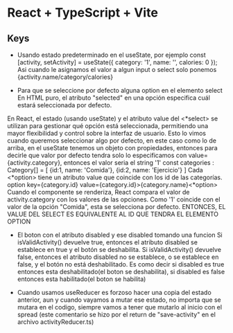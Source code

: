 # React + TypeScript + Vite
## Keys
- Usando estado predeterminado en el useState, por ejemplo
    const [activity, setActivity] = useState({
        category: '1',
        name: '',
        calories: 0
    });
Asi cuando le asignamos el valor a algun input o select solo ponemos {activity.name/category/calories}

- Para que se seleccione por defecto alguna option en el elemento select
En HTML puro, el atributo "selected" en una opción especifica cuál estará seleccionada por defecto.

En React, el estado (usando useState) y el atributo value del <*select> se utilizan para gestionar qué opción está seleccionada, permitiendo una mayor flexibilidad y control sobre la interfaz de usuario.
Esto lo vimos cuando queremos seleccionar algo por defecto, en este caso como lo de arriba, en el useState tenemos un objeto con propiedades, entonces para decirle que valor por defecto tendra solo lo especificamos con value={activity.category}, entonces el valor seria el string '1'
const categories : Category[] = [
    {id:1, name: 'Comida'},
    {id:2, name: 'Ejercicio'}
]
Cada <*option> tiene un atributo value que coincide con los id de las categorías.
option key={category.id} value={category.id}>{category.name}<*option>
Cuando el componente se renderiza, React compara el valor de activity.category con los valores de las opciones. Como '1' coincide con el valor de la opción "Comida", esta se selecciona por defecto.
ENTONCES, EL VALUE DEL SELECT ES EQUIVALENTE AL ID QUE TENDRA EL ELEMENTO OPTION

- El boton con el atributo disabled y ese disabled tomando una funcion
Si isValidActivity() devuelve true, entonces el atributo disabled se establece en true y el botón se deshabilita.
Si isValidActivity() devuelve false, entonces el atributo disabled no se establece, o se establece en false, y el botón no está deshabilitado.
Es como decir si disabled es true entonces esta deshabilitado(el boton se deshabilita), si disabled es false entonces esta habilitado(el boton se habilita)

- Cuando usamos useReducer es forzoso hacer una copia del estado anterior, aun y cuando vayamos a mutar ese estado, no importa que se mutara en el codigo, siempre vamos a tener que mutarlo al inicio con el spread (este comentario se hizo por el return de "save-activity" en el archivo activityReducer.ts)